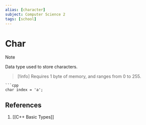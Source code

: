 ```yaml
---
alias: [character]
subject: Computer Science 2
tags: [school]
---
```

# Char


> [!note]
> Data type used to store characters.

> [!info]
> Requires 1 byte of memory, and ranges from 0 to 255.

````ad-example
```cpp
char index = 'a';
````

## References
1. [[C++ Basic Types]]